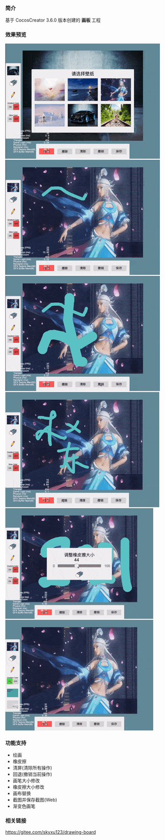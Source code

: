 ### 简介
基于 CocosCreator 3.6.0 版本创建的 **画板** 工程

### 效果预览
![image](../../../gif/202203/2022032011.gif)
![image](../../../gif/202203/2022032012.gif)
![image](../../../gif/202203/2022032013.gif)
![image](../../../gif/202203/2022032014.gif)
![image](../../../gif/202203/2022032015.gif)
![image](../../../gif/202203/2022032016.gif)

### 功能支持
- 绘画
- 橡皮擦
- 清屏(清除所有操作)
- 回退(撤销当前操作)
- 画笔大小修改
- 橡皮擦大小修改
- 画布替换
- 截图并保存截图(Web)
- 渐变色画笔

### 相关链接
https://gitee.com/skyxu123/drawing-board